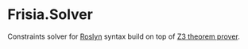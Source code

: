 # Frisia.Solver
Constraints solver for [Roslyn](https://github.com/dotnet/roslyn) syntax build on top of [Z3 theorem prover](https://github.com/Z3Prover/z3).
